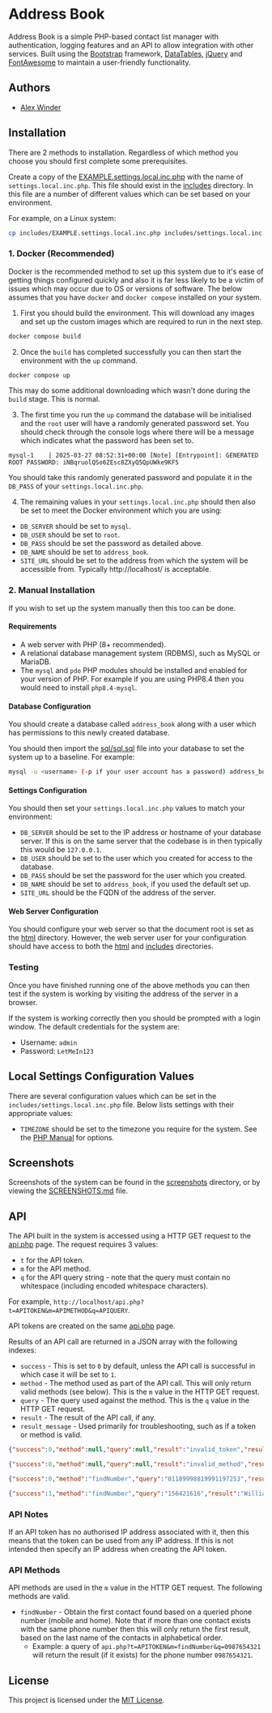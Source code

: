 # Address Book

Address Book is a simple PHP-based contact list manager with authentication, logging features and an API to allow integration with other services. Built using the [Bootstrap](https://getbootstrap.com/) framework, [DataTables](https://datatables.net/), [jQuery](https://jquery.com/) and [FontAwesome](https://fontawesome.com/) to maintain a user-friendly functionality.

## Authors

* [Alex Winder](https://alexwinder.com) 

## Installation

There are 2 methods to installation. Regardless of which method you choose you should first complete some prerequisites.

Create a copy of the [EXAMPLE.settings.local.inc.php](includes/EXAMPLE.settings.local.inc.php) with the name of `settings.local.inc.php`. This file should exist in the [includes](includes/) directory. In this file are a number of different values which can be set based on your environment.

For example, on a Linux system:

```bash
cp includes/EXAMPLE.settings.local.inc.php includes/settings.local.inc.php
```

### 1. Docker (Recommended)

Docker is the recommended method to set up this system due to it's ease of getting things configured quickly and also it is far less likely to be a victim of issues which may occur due to OS or versions of software. The below assumes that you have `docker` and `docker compose` installed on your system.

1. First you should build the environment. This will download any images and set up the custom images which are required to run in the next step.

```bash
docker compose build
```

2. Once the `build` has completed successfully you can then start the environment with the `up` command.

```bash
docker compose up
```

This may do some additional downloading which wasn't done during the `build` stage. This is normal.

3. The first time you run the `up` command the database will be initialised and the `root` user will have a randomly generated password set. You should check through the console logs where there will be a message which indicates what the password has been set to.

```console
mysql-1    | 2025-03-27 08:52:31+00:00 [Note] [Entrypoint]: GENERATED ROOT PASSWORD: iNBqruolQSo6ZEsc8ZXyQ5QpUWke9KF5
```

You should take this randomly generated password and populate it in the `DB_PASS` of your `settings.local.inc.php`.

4. The remaining values in your `settings.local.inc.php` should then also be set to meet the Docker environment which you are using:

- `DB_SERVER` should be set to `mysql`.
- `DB_USER` should be set to `root`.
- `DB_PASS` should be set the password as detailed above.
- `DB_NAME` should be set to `address_book`.
- `SITE_URL` should be set to the address from which the system will be accessible from. Typically http://localhost/ is acceptable.

### 2. Manual Installation

If you wish to set up the system manually then this too can be done.

#### Requirements

- A web server with PHP (8+ recommended).
- A relational database management system (RDBMS), such as MySQL or MariaDB.
- The `mysql` and `pdo` PHP modules should be installed and enabled for your version of PHP. For example if you are using PHP8.4 then you would need to install `php8.4-mysql`.

#### Database Configuration

You should create a database called `address_book` along with a user which has permissions to this newly created database.

You should then import the [sql/sql.sql](sql/sql.sql) file into your database to set the system up to a baseline. For example:

```bash
mysql -u <username> (-p if your user account has a password) address_book < /location/to/sql/sql.sql
```

#### Settings Configuration

You should then set your `settings.local.inc.php` values to match your environment:

- `DB_SERVER` should be set to the IP address or hostname of your database server. If this is on the same server that the codebase is in then typically this would be `127.0.0.1`.
- `DB_USER` should be set to the user which you created for access to the database.
- `DB_PASS` should be set the password for the user which you created.
- `DB_NAME` should be set to `address_book`, if you used the default set up.
- `SITE_URL` should be the FQDN of the address of the server.

#### Web Server Configuration

You should configure your web server so that the document root is set as the [html](html) directory. However, the web server user for your configuration should have access to both the [html](html/) and [includes](includes/) directories.

### Testing

Once you have finished running one of the above methods you can then test if the system is working by visiting the address of the server in a browser.

If the system is working correctly then you should be prompted with a login window. The default credentials for the system are:

- Username: `admin`
- Password: `LetMeIn123`

## Local Settings Configuration Values

There are several configuration values which can be set in the `includes/settings.local.inc.php` file. Below lists settings with their appropriate values:

- `TIMEZONE` should be set to the timezone you require for the system. See the [PHP Manual](https://www.php.net/manual/en/timezones.php) for options. 

## Screenshots

Screenshots of the system can be found in the [screenshots](screenshots/) directory, or by viewing the [SCREENSHOTS.md](SCREENSHOTS.md) file.

## API

The API built in the system is accessed using a HTTP GET request to the [api.php](html/api.php) page. The request requires 3 values:

- `t` for the API token.
- `m` for the API method.
- `q` for the API query string - note that the query must contain no whitespace (including encoded whitespace characters).

For example, `http://localhost/api.php?t=APITOKEN&m=APIMETHOD&q=APIQUERY`.

API tokens are created on the same [api.php](html/api.php) page.

Results of an API call are returned in a JSON array with the following indexes:

- `success` - This is set to `0` by default, unless the API call is successful in which case it will be set to `1`.
- `method` - The method used as part of the API call. This will only return valid methods (see below). This is the `m` value in the HTTP GET request.
- `query` - The query used against the method. This is the `q` value in the HTTP GET request.
- `result` - The result of the API call, if any.
- `result_message` - Used primarily for troubleshooting, such as if a token or method is valid.

```json
{"success":0,"method":null,"query":null,"result":"invalid_token","result_message":"An invalid API token was sent. This means that the token does not exist or you are making an API call from an unauthorised IP address."}
```

```json
{"success":0,"method":null,"query":null,"result":"invalid_method","result_message":"An invalid API method was requested. Please follow the documentation and check your requested method exists, this includes correct spelling and upper\/lower case characters."}
```

```json
{"success":0,"method":"findNumber","query":"01189998819991197253","result":"no_result","result_message":"A result could not be found."} 
```

```json
{"success":1,"method":"findNumber","query":"156421616","result":"William Shakespeare","result_message":"API call successful."}
```

### API Notes

If an API token has no authorised IP address associated with it, then this means that the token can be used from any IP address. If this is not intended then specify an IP address when creating the API token.

### API Methods

API methods are used in the `m` value in the HTTP GET request. The following methods are valid.

- `findNumber` - Obtain the first contact found based on a queried phone number (mobile and home). Note that if more than one contact exists with the same phone number then this will only return the first result, based on the last name of the contacts in alphabetical order.
  - Example: a query of `api.php?t=APITOKEN&m=findNumber&q=0987654321` will return the result (if it exists) for the phone number `0987654321`.

## License

This project is licensed under the [MIT License](LICENSE.md).
